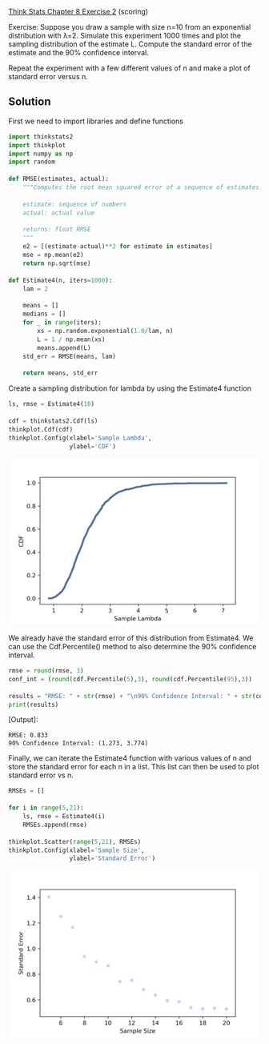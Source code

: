 [Think Stats Chapter 8 Exercise 2](http://greenteapress.com/thinkstats2/html/thinkstats2009.html#toc77) (scoring)

Exercise: Suppose you draw a sample with size n=10 from an exponential distribution with λ=2. Simulate this experiment 1000 times and plot the sampling distribution of the estimate L. Compute the standard error of the estimate and the 90% confidence interval.

Repeat the experiment with a few different values of n and make a plot of standard error versus n.

## Solution

First we need to import libraries and define functions

```python
import thinkstats2
import thinkplot
import numpy as np
import random

def RMSE(estimates, actual):
    """Computes the root mean squared error of a sequence of estimates.

    estimate: sequence of numbers
    actual: actual value

    returns: float RMSE
    """
    e2 = [(estimate-actual)**2 for estimate in estimates]
    mse = np.mean(e2)
    return np.sqrt(mse)

def Estimate4(n, iters=1000):
    lam = 2

    means = []
    medians = []
    for _ in range(iters):
        xs = np.random.exponential(1.0/lam, n)
        L = 1 / np.mean(xs)
        means.append(L)
    std_err = RMSE(means, lam)
    
    return means, std_err
```

Create a sampling distribution for lambda by using the Estimate4 function

```python
ls, rmse = Estimate4(10)

cdf = thinkstats2.Cdf(ls)
thinkplot.Cdf(cdf)
thinkplot.Config(xlabel='Sample Lambda',
                 ylabel='CDF')
```

![Sampling Distribution for Lambda](sampling_dist_lambda.png)


We already have the standard error of this distribution from Estimate4. We can use the Cdf.Percentile() method to also determine the 90% confidence interval.

```python
rmse = round(rmse, 3)
conf_int = (round(cdf.Percentile(5),3), round(cdf.Percentile(95),3))

results = "RMSE: " + str(rmse) + "\n90% Confidence Interval: " + str(conf_int)
print(results)
```

[Output]:

```
RMSE: 0.833
90% Confidence Interval: (1.273, 3.774)
```

Finally, we can iterate the Estimate4 function with various values of n and store the standard error for each n in a list. This list can then be used to plot standard error vs n.

```python
RMSEs = []

for i in range(5,21):
    ls, rmse = Estimate4(i)
    RMSEs.append(rmse)

thinkplot.Scatter(range(5,21), RMSEs)
thinkplot.Config(xlabel='Sample Size',
                 ylabel='Standard Error')
```

![Standard Error vs Sample Size](rmse_vs_sample_size.png)
